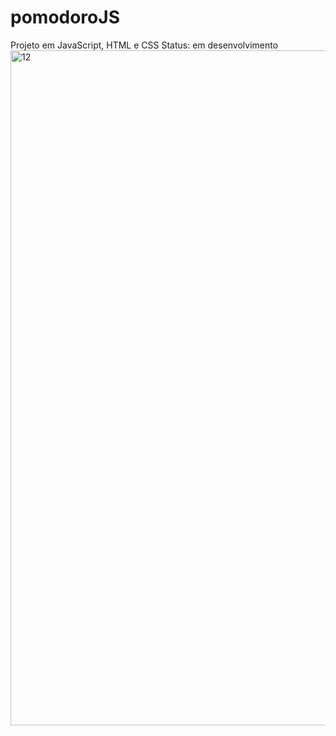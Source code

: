 # pomodoroJS
Projeto em JavaScript, HTML e CSS 
Status: em desenvolvimento
<br>
<img width="1080" alt="12" src="https://user-images.githubusercontent.com/52001215/218184586-3dad4b39-9659-43ec-8f08-5d6835be6006.png">
